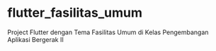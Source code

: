 # flutter_fasilitas_umum
 Project Flutter dengan Tema Fasilitas Umum di Kelas Pengembangan Aplikasi Bergerak II
